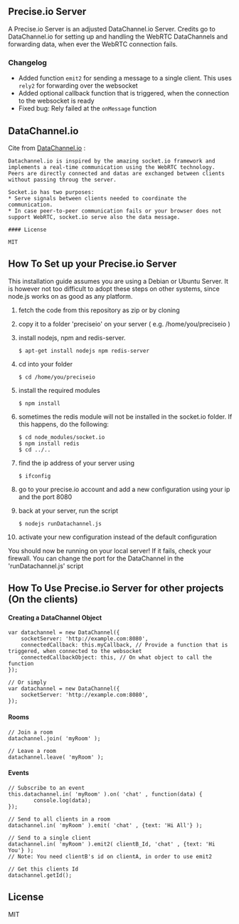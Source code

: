## Precise.io Server
A Precise.io Server is an adjusted DataChannel.io Server. Credits go to DataChannel.io for setting up and handling the WebRTC DataChannels and forwarding data, when ever the WebRTC connection fails.

### Changelog
- Added function `emit2` for sending a message to a single client. This uses `rely2` for forwarding over the websocket
- Added optional callback function that is triggered, when the connection to the websocket is ready
- Fixed bug: Rely failed at the `onMessage` function

## DataChannel.io
Cite from [DataChannel.io](https://github.com/marcolanaro/DataChannel.IO) : 

	Datachannel.io is inspired by the amazing socket.io framework and implements a real-time communication using the WebRTC technology.
	Peers are directly connected and datas are exchanged between clients without passing throug the server.

	Socket.io has two purposes:
	* Serve signals between clients needed to coordinate the communication.
	* In case peer-to-peer communication fails or your browser does not support WebRTC, socket.io serve also the data message.

	#### License

	MIT

## How To Set up your Precise.io Server
This installation guide assumes you are using a Debian or Ubuntu Server. It is however not too difficult to adopt these steps on other systems, since node.js works on as good as any platform.

1. fetch the code from this repository as zip or by cloning

2. copy it to a folder 'preciseio' on your server ( e.g. /home/you/preciseio )

3. install nodejs, npm and redis-server.

	`$ apt-get install nodejs npm redis-server`

4. cd into your folder

	`$ cd /home/you/preciseio`

5. install the required modules

	`$ npm install`

6. sometimes the redis module will not be installed in the socket.io folder. If this happens, do the following:	
	
	`$ cd node_modules/socket.io`<br />
	`$ npm install redis`<br />
	`$ cd ../..`

7. find the ip address of your server using

	`$ ifconfig`

8. go to your precise.io account and add a new configuration using your ip and the port 8080

9. back at your server, run the script
	
	`$ nodejs runDatachannel.js`
	
10. activate your new configuration instead of the default configuration
	
You should now be running on your local server! If it fails, check your firewall. You can change the port for the DataChannel in the 'runDatachannel.js' script

## How To Use Precise.io Server for other projects (On the clients)

#### Creating a DataChannel Object
	var datachannel = new DataChannel({
		socketServer: 'http://example.com:8080',
		connectedCallback: this.myCallback, // Provide a function that is triggered, when connected to the websocket
		connectedCallbackObject: this, // On what object to call the function
	});
	
	// Or simply
	var datachannel = new DataChannel({
		socketServer: 'http://example.com:8080',
	});

#### Rooms
	// Join a room
	datachannel.join( 'myRoom' );
	
	// Leave a room
	datachannel.leave( 'myRoom' );
	
#### Events
	// Subscribe to an event
	this.datachannel.in( 'myRoom' ).on( 'chat' , function(data) {
	    	console.log(data);
	});
	
	// Send to all clients in a room
	datachannel.in( 'myRoom' ).emit( 'chat' , {text: 'Hi All'} );
	
	// Send to a single client
	datachannel.in( 'myRoom' ).emit2( clientB_Id, 'chat' , {text: 'Hi You'} );
	// Note: You need clientB's id on clientA, in order to use emit2
	
	// Get this clients Id
	datachannel.getId();

## License

MIT
